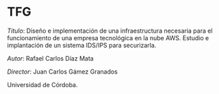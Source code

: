 # TFG
*Titulo*: Diseño e implementación de una infraestructura necesaria para el funcionamiento de una empresa tecnológica en la nube AWS. Estudio e implantación de un sistema IDS/IPS para securizarla.


*Autor*: Rafael Carlos Díaz Mata


*Director*: Juan Carlos Gámez Granados


Universidad de Córdoba.

